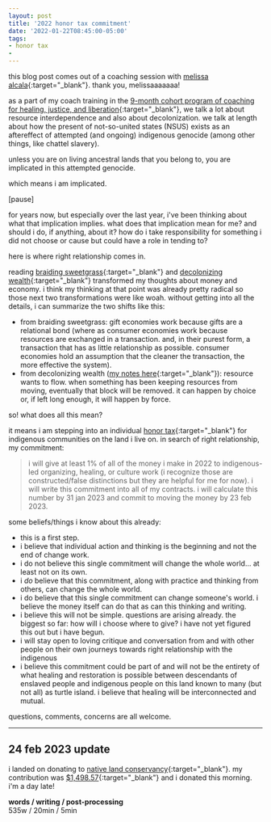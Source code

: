 ```yaml
---
layout: post
title: '2022 honor tax commitment'
date: '2022-01-22T08:45:00-05:00'
tags:
- honor tax
- 
--- 
```


this blog post comes out of a coaching session with [melissa alcala](https://icowellness.com/melissa-alcala/){:target="_blank"}. thank you, melissaaaaaaa!

as a part of my coach training in the [9-month cohort program of coaching for healing, justice, and liberation](https://www.healingjusticeliberation.org/cohort){:target="_blank"}, we talk a lot about resource interdependence and also about decolonization. we talk at length about how the present of not-so-united states (NSUS) exists as an aftereffect of attempted (and ongoing) indigenous genocide (among other things, like chattel slavery). 

unless you are on living ancestral lands that you belong to, you are implicated in this attempted genocide.

which means i am implicated. 

[pause]

for years now, but especially over the last year, i've been thinking about what that implication implies. what does that implication mean for me? and should i do, if anything, about it? how do i take responsibility for something i did not choose or cause but could have a role in tending to?

here is where right relationship comes in. 

reading [braiding sweetgrass](https://www.goodreads.com/book/show/17465709-braiding-sweetgrass?ac=1&from_search=true&qid=2rYBSj9de6&rank=1){:target="_blank"} and [decolonizing wealth](https://www.goodreads.com/book/show/38245185-decolonizing-wealth){:target="_blank"} transformed my thoughts about money and economy. i think my thinking at that point was already pretty radical so those next two transformations were like woah. without getting into all the details, i can summarize the two shifts like this: 

* from braiding sweetgrass: gift economies work because gifts are a relational bond (where as consumer economies work because resources are exchanged in a transaction. and, in their purest form, a transaction that has as little relationship as possible. consumer economies hold an assumption that the cleaner the transaction, the more effective the system). 
* from decolonizing wealth ([my notes here](https://docs.google.com/document/d/1fJXo7Vft9Q27ZxhLpYKi34LjloN8uv3jww97IB9SNJk/edit#heading=h.7eaf83x565lv){:target="_blank"}): resource wants to flow. when something has been keeping resources from moving, eventually that block will be removed. it can happen by choice or, if left long enough, it will happen by force.

so! what does all this mean? 

it means i am stepping into an individual [honor tax](http://www.honortax.org/toolkit.html){:target="_blank"} for indigenous communities on the land i live on. in search of right relationship, my commitment:

> i will give at least 1% of all of the money i make in 2022 to indigenous-led organizing, healing, or culture work (i recognize those are constructed/false distinctions but they are helpful for me for now). i will write this commitment into all of my contracts. i will calculate this number by 31 jan 2023 and commit to moving the money by 23 feb 2023. 

some beliefs/things i know about this already:

* this is a first step.
* i believe that individual action and thinking is the beginning and not the end of change work. 
* i do not believe this single commitment will change the whole world... at least not on its own. 
* i *do* believe that this commitment, along with practice and thinking from others, can change the whole world. 
* i do believe that this single commitment can change someone's world. i believe the money itself can do that as can this thinking and writing. 
* i believe this will not be simple. questions are arising already. the biggest so far: how will i choose where to give? i have not yet figured this out but i have begun. 
* i will stay open to loving critique and conversation from and with other people on their own journeys towards right relationship with the indigenous 
* i believe this commitment could be part of and will not be the entirety of what healing and restoration is possible between descendants of enslaved people and indigenous people on this land known to many (but not all) as turtle island. i believe that healing will be interconnected and mutual. 

questions, comments, concerns are all welcome. 




---

## 24 feb 2023 update

i landed on donating to [native land conservancy](http://www.nativelandconservancy.org/home.html){:target="_blank"}. my contribution was [$1,498.57](https://i.imgur.com/fbNuP2Z.png){:target="_blank"} and i donated this morning. i'm a day late! 

<!-- hyperlink bank -->


<!-- &#042; = asterisk -->
<!-- &#039; = single quote '-->

**words / writing / post-processing**  
535w / 20min / 5min
